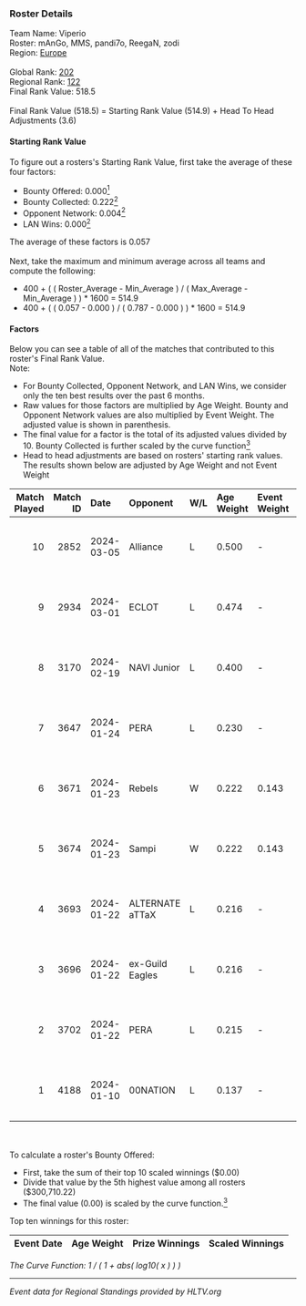 ### Roster Details<br />
Team Name: Viperio<br />
Roster: mAnGo, MMS, pandi7o, ReegaN, zodi<br />
Region: [Europe]( ../standings_europe.md)<br />
<br />
Global Rank: [202](../standings_global.md)<br />
Regional Rank: [122]( ../standings_europe.md)<br />
Final Rank Value:  518.5<br />
<br />
Final Rank Value (518.5) = Starting Rank Value (514.9) + Head To Head Adjustments (3.6)<br />

#### Starting Rank Value<br />
To figure out a rosters's Starting Rank Value, first take the average of these four factors:<br />
- Bounty Offered: 0.000[<sup>1</sup>](#table2)
- Bounty Collected: 0.222[<sup>2</sup>](#table1)
- Opponent Network: 0.004[<sup>2</sup>](#table1)
- LAN Wins: 0.000[<sup>2</sup>](#table1)

The average of these factors is 0.057<br />
<br />
Next, take the maximum and minimum average across all teams and compute the following:<br />
- 400 + ( ( Roster_Average - Min_Average ) / ( Max_Average - Min_Average ) ) * 1600 = 514.9
- 400 + ( ( 0.057 - 0.000 ) / ( 0.787 - 0.000 ) ) * 1600 = 514.9


#### Factors<br />
Below you can see a table of all of the matches that contributed to this roster's Final Rank Value.<br />
Note:<br />

- For Bounty Collected, Opponent Network, and LAN Wins, we consider only the ten best results over the past 6 months.
- Raw values for those factors are multiplied by Age Weight. Bounty and Opponent Network values are also multiplied by Event Weight. The adjusted value is shown in parenthesis.
- The final value for a factor is the total of its adjusted values divided by 10. Bounty Collected is further scaled by the curve function[<sup>3</sup>](#curveFunction)
- Head to head adjustments are based on rosters' starting rank values. The results shown below are adjusted by Age Weight and not Event Weight
<span id="table1"></span><br />


| Match Played | Match ID | Date       | Opponent        | W/L | Age Weight | Event Weight | Bounty Collected | Opponent Network | LAN Wins  | H2H Adj. | Roster                            |
| -: | -: | :- | :- | :- | :- | :- | :- | :- | :- | -: | :- |
|           10 |     2852 | 2024-03-05 | Alliance        | L   | 0.500      | -            | -                | -                | -         |    -1.71 | mAnGo, MMS, pandi7o, ReegaN, zodi |
|            9 |     2934 | 2024-03-01 | ECLOT           | L   | 0.474      | -            | -                | -                | -         |    -0.30 | mAnGo, MMS, pandi7o, ReegaN, zodi |
|            8 |     3170 | 2024-02-19 | NAVI Junior     | L   | 0.400      | -            | -                | -                | -         |    -3.32 | mAnGo, MMS, pandi7o, ReegaN, zodi |
|            7 |     3647 | 2024-01-24 | PERA            | L   | 0.230      | -            | -                | -                | -         |    -0.50 | mAnGo, MMS, pandi7o, ReegaN, zodi |
|            6 |     3671 | 2024-01-23 | Rebels          | W   | 0.222      | 0.143        | 0.054 (0.002)    | 0.450 (0.014)    | 0 (0.000) |     6.73 | mAnGo, MMS, pandi7o, ReegaN, zodi |
|            5 |     3674 | 2024-01-23 | Sampi           | W   | 0.222      | 0.143        | 0.045 (0.001)    | 0.837 (0.027)    | 0 (0.000) |     6.42 | mAnGo, MMS, pandi7o, ReegaN, zodi |
|            4 |     3693 | 2024-01-22 | ALTERNATE aTTaX | L   | 0.216      | -            | -                | -                | -         |    -0.31 | mAnGo, MMS, pandi7o, ReegaN, zodi |
|            3 |     3696 | 2024-01-22 | ex-Guild Eagles | L   | 0.216      | -            | -                | -                | -         |    -0.59 | mAnGo, MMS, pandi7o, ReegaN, zodi |
|            2 |     3702 | 2024-01-22 | PERA            | L   | 0.215      | -            | -                | -                | -         |    -0.46 | mAnGo, MMS, pandi7o, ReegaN, zodi |
|            1 |     4188 | 2024-01-10 | 00NATION        | L   | 0.137      | -            | -                | -                | -         |    -2.36 | mAnGo, MMS, pandi7o, ReegaN, zodi |

<br />
<span id="table2"></span><br />
To calculate a roster's Bounty Offered:<br />

- First, take the sum of their top 10 scaled winnings ($0.00)
- Divide that value by the 5th highest value among all rosters ($300,710.22)
- The final value (0.00) is scaled by the curve function.[<sup>3</sup>](#curveFunction)

Top ten winnings for this roster:<br />

| Event Date | Age Weight | Prize Winnings | Scaled Winnings |
| :- | -: | :- | :- |


<span id="curveFunction"></span>_The Curve Function: 1 / ( 1 + abs( log10( x ) ) )_<br />

---
_Event data for Regional Standings provided by HLTV.org_<br />
